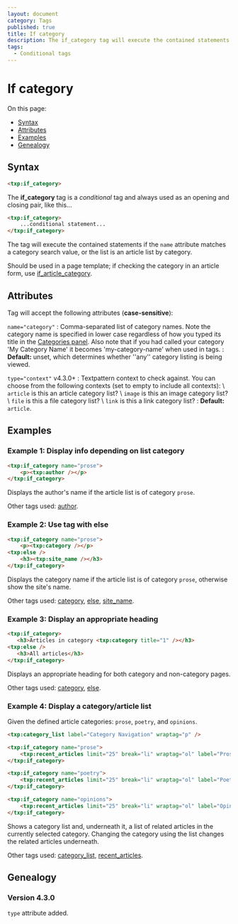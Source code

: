 ```yaml
---
layout: document
category: Tags
published: true
title: If category
description: The if_category tag will execute the contained statements if the 'name' attribute matches a category search value, or the list is an article list by category.
tags:
  - Conditional tags
---
```


# If category

On this page:

* [Syntax](#syntax)
* [Attributes](#attributes)
* [Examples](#examples)
* [Genealogy](#genealogy)

## Syntax

~~~ html
<txp:if_category>
~~~

The **if_category** tag is a *conditional* tag and always used as an opening and closing pair, like this...

~~~ html
<txp:if_category>
    ...conditional statement...
</txp:if_category>
~~~

The tag will execute the contained statements if the `name` attribute matches a category search value, or the list is an article list by category.

Should be used in a page template; if checking the category in an article form, use [if_article_category](if_article_category).

## Attributes

Tag will accept the following attributes (**case-sensitive**):

`name="category"`
: Comma-separated list of category names. Note the category name is specified in lower case regardless of how you typed its title in the [Categories panel](https://docs.textpattern.io/administration/categories-panel). Also note that if you had called your category 'My Category Name' it becomes 'my-category-name' when used in tags.
: **Default:** unset, which determines whether ''any'' category listing is being viewed.

`type="context"` <span class="footnote warning">v4.3.0+</span>
: Textpattern context to check against. You can choose from the following contexts (set to empty to include all contexts): \\
`article` is this an article category list? \\
`image` is this an image category list? \\
`file` is this a file category list? \\
`link` is this a link category list?
: **Default:** `article`.

## Examples

### Example 1: Display info depending on list category

~~~ html
<txp:if_category name="prose">
    <p><txp:author /></p>
</txp:if_category>
~~~

Displays the author's name if the article list is of category `prose`.

Other tags used: [author](author).

### Example 2: Use tag with else

~~~ html
<txp:if_category name="prose">
    <p><txp:category /></p>
<txp:else />
    <h3><txp:site_name /></h3>
</txp:if_category>
~~~

Displays the category name if the article list is of category `prose`, otherwise show the site's name.

Other tags used: [category](category), [else](else), [site_name](site_name).

### Example 3: Display an appropriate heading

~~~ html
<txp:if_category>
   <h3>Articles in category <txp:category title="1" /></h3>
<txp:else />
   <h3>All articles</h3>
</txp:if_category>
~~~

Displays an appropriate heading for both category and non-category pages.

Other tags used: [category](category), [else](else).

### Example 4: Display a category/article list

Given the defined article categories: `prose`, `poetry`, and `opinions`.

~~~ html
<txp:category_list label="Category Navigation" wraptag="p" />

<txp:if_category name="prose">
    <txp:recent_articles limit="25" break="li" wraptag="ol" label="Prose" category="prose" />
</txp:if_category>

<txp:if_category name="poetry">
    <txp:recent_articles limit="25" break="li" wraptag="ol" label="Poetry" category="poetry" />
</txp:if_category>

<txp:if_category name="opinions">
    <txp:recent_articles limit="25" break="li" wraptag="ol" label="Opinions" category="opinions" />
</txp:if_category>
~~~

Shows a category list and, underneath it, a list of related articles in the currently selected category. Changing the category using the list changes the related articles underneath.

Other tags used: [category_list](category_list), [recent_articles](recent_articles).

## Genealogy

### Version 4.3.0

`type` attribute added.
